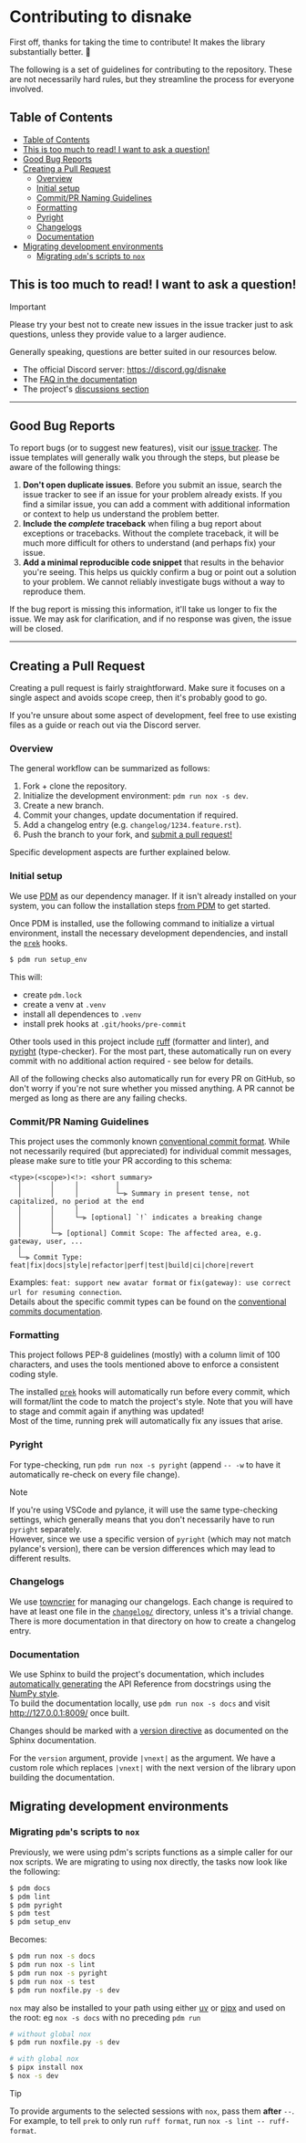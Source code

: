 <!-- SPDX-License-Identifier: MIT -->

# Contributing to disnake

First off, thanks for taking the time to contribute! It makes the library substantially better. :tada:

The following is a set of guidelines for contributing to the repository. These are not necessarily hard rules, but they streamline the process for everyone involved.

## Table of Contents

- [Table of Contents](#table-of-contents)
- [This is too much to read! I want to ask a question!](#this-is-too-much-to-read-i-want-to-ask-a-question)
- [Good Bug Reports](#good-bug-reports)
- [Creating a Pull Request](#creating-a-pull-request)
  - [Overview](#overview)
  - [Initial setup](#initial-setup)
  - [Commit/PR Naming Guidelines](#commitpr-naming-guidelines)
  - [Formatting](#formatting)
  - [Pyright](#pyright)
  - [Changelogs](#changelogs)
  - [Documentation](#documentation)
- [Migrating development environments](#migrating-development-environments)
  - [Migrating `pdm`'s scripts to `nox`](#migrating-pdms-scripts-to-nox)

## This is too much to read! I want to ask a question!

> [!IMPORTANT]
> Please try your best not to create new issues in the issue tracker just to ask questions, unless they provide value to a larger audience.

Generally speaking, questions are better suited in our resources below.

- The official Discord server: <https://discord.gg/disnake>
- The [FAQ in the documentation](https://docs.disnake.dev/en/latest/faq.html)
- The project's [discussions section](https://github.com/DisnakeDev/disnake/discussions)

---

## Good Bug Reports

To report bugs (or to suggest new features), visit our [issue tracker](https://github.com/DisnakeDev/disnake/issues).
The issue templates will generally walk you through the steps, but please be aware of the following things:

1. **Don't open duplicate issues**. Before you submit an issue, search the issue tracker to see if an issue for your problem already exists. If you find a similar issue, you can add a comment with additional information or context to help us understand the problem better.
2. **Include the *complete* traceback** when filing a bug report about exceptions or tracebacks. Without the complete traceback, it will be much more difficult for others to understand (and perhaps fix) your issue.
3. **Add a minimal reproducible code snippet** that results in the behavior you're seeing. This helps us quickly confirm a bug or point out a solution to your problem. We cannot reliably investigate bugs without a way to reproduce them.

If the bug report is missing this information, it'll take us longer to fix the issue. We may ask for clarification, and if no response was given, the issue will be closed.

---

## Creating a Pull Request

Creating a pull request is fairly straightforward. Make sure it focuses on a single aspect and avoids scope creep, then it's probably good to go.

If you're unsure about some aspect of development, feel free to use existing files as a guide or reach out via the Discord server.

### Overview

The general workflow can be summarized as follows:

1. Fork + clone the repository.
2. Initialize the development environment: `pdm run nox -s dev`.
3. Create a new branch.
4. Commit your changes, update documentation if required.
5. Add a changelog entry (e.g. `changelog/1234.feature.rst`).
6. Push the branch to your fork, and [submit a pull request!](https://github.com/DisnakeDev/disnake/compare)

Specific development aspects are further explained below.

### Initial setup

We use [PDM](https://pdm-project.org/) as our dependency manager. If it isn't already installed on your system, you can follow the installation steps [from PDM](https://pdm-project.org/latest/#installation) to get started.

Once PDM is installed, use the following command to initialize a virtual environment, install the necessary development dependencies, and install the [`prek`](#formatting) hooks.

```sh
$ pdm run setup_env
```

This will:

- create `pdm.lock`
- create a venv at `.venv`
- install all dependences to `.venv`
- install prek hooks at `.git/hooks/pre-commit`

Other tools used in this project include [ruff](https://docs.astral.sh/ruff) (formatter and linter), and [pyright](https://microsoft.github.io/pyright/#/) (type-checker). For the most part, these automatically run on every commit with no additional action required - see below for details.

All of the following checks also automatically run for every PR on GitHub, so don't worry if you're not sure whether you missed anything. A PR cannot be merged as long as there are any failing checks.

### Commit/PR Naming Guidelines

This project uses the commonly known [conventional commit format](https://www.conventionalcommits.org/en/v1.0.0/).
While not necessarily required (but appreciated) for individual commit messages, please make sure to title your PR according to this schema:

```
<type>(<scope>)<!>: <short summary>
  │       │     │         │
  │       │     │         └─⫸ Summary in present tense, not capitalized, no period at the end
  │       │     │
  │       │     └─⫸ [optional] `!` indicates a breaking change
  │       │
  │       └─⫸ [optional] Commit Scope: The affected area, e.g. gateway, user, ...
  │
  └─⫸ Commit Type: feat|fix|docs|style|refactor|perf|test|build|ci|chore|revert
```

Examples: `feat: support new avatar format` or `fix(gateway): use correct url for resuming connection`.  
Details about the specific commit types can be found on the [conventional commits documentation](https://github.com/commitizen/conventional-commit-types/blob/master/index.json).

### Formatting

This project follows PEP-8 guidelines (mostly) with a column limit of 100 characters, and uses the tools mentioned above to enforce a consistent coding style.

The installed [`prek`](https://github.com/j178/prek) hooks will automatically run before every commit, which will format/lint the code
to match the project's style. Note that you will have to stage and commit again if anything was updated!  
Most of the time, running prek will automatically fix any issues that arise.

### Pyright

For type-checking, run `pdm run nox -s pyright` (append `-- -w` to have it automatically re-check on every file change).
> [!NOTE]
> If you're using VSCode and pylance, it will use the same type-checking settings, which generally means that you don't necessarily have to run `pyright` separately.  
> However, since we use a specific version of `pyright` (which may not match pylance's version), there can be version differences which may lead to different results.

### Changelogs

We use [towncrier](https://github.com/twisted/towncrier) for managing our changelogs. Each change is required to have at least one file in the [`changelog/`](changelog/README.rst) directory, unless it's a trivial change. There is more documentation in that directory on how to create a changelog entry.

### Documentation

We use Sphinx to build the project's documentation, which includes [automatically generating](https://www.sphinx-doc.org/en/master/usage/extensions/autodoc.html) the API Reference from docstrings using the [NumPy style](https://sphinxcontrib-napoleon.readthedocs.io/en/latest/example_numpy.html).  
To build the documentation locally, use `pdm run nox -s docs` and visit <http://127.0.0.1:8009/> once built.

Changes should be marked with a [version directive](https://www.sphinx-doc.org/en/master/usage/restructuredtext/directives.html#describing-changes-between-versions) as documented on the Sphinx documentation.

For the `version` argument, provide ``|vnext|`` as the argument.
We have a custom role which replaces ``|vnext|`` with the next version of the library upon building the documentation.

## Migrating development environments

### Migrating `pdm`'s scripts to `nox`

Previously, we were using pdm's scripts functions as a simple caller for our nox scripts.
We are migrating to using nox directly, the tasks now look like the following:

```sh
$ pdm docs  
$ pdm lint  
$ pdm pyright  
$ pdm test  
$ pdm setup_env
```

Becomes:

```sh
$ pdm run nox -s docs
$ pdm run nox -s lint
$ pdm run nox -s pyright
$ pdm run nox -s test
$ pdm run noxfile.py -s dev
```

`nox` may also be installed to your path using either [uv](https://docs.astral.sh/uv) or [pipx](https://pipx.pypa.io) and used on the root: eg `nox -s docs` with no preceding `pdm run`

```sh
# without global nox
$ pdm run noxfile.py -s dev

# with global nox
$ pipx install nox
$ nox -s dev
```

> [!TIP]
> To provide arguments to the selected sessions with `nox`, pass them **after** `--`. For example, to tell `prek` to only run `ruff format`, run `nox -s lint -- ruff-format`.
